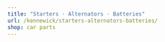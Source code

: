 ```yaml
---
title: "Starters · Alternators · Batteries"
url: /kennewick/starters-alternators-batteries/
shop: car parts
---
```

